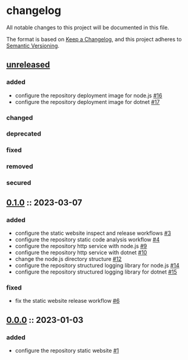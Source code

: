 # changelog

All notable changes to this project will be documented in this file.

The format is based on [Keep a Changelog][changelog],
and this project adheres to [Semantic Versioning][semver].

## [unreleased]

### added

- configure the repository deployment image for node.js [#16](https://github.com/derftx/derftx.github.io/issues/16)
- configure the repository deployment image for dotnet [#17](https://github.com/derftx/derftx.github.io/issues/17)

### changed

### deprecated

### fixed

### removed

### secured

## [0.1.0] :: 2023-03-07

### added

- configure the static website inspect and release workflows [#3](https://github.com/derftx/derftx.github.io/issues/3)
- configure the repository static code analysis workflow [#4](https://github.com/derftx/derftx.github.io/issues/4)
- configure the repository http service with node.js [#9](https://github.com/derftx/derftx.github.io/issues/9)
- configure the repository http service with dotnet [#10](https://github.com/derftx/derftx.github.io/issues/10)
- change the node.js directory structure [#12](https://github.com/derftx/derftx.github.io/issues/12)
- configure the repository structured logging library for node.js [#14](https://github.com/derftx/derftx.github.io/issues/14)
- configure the repository structured logging library for dotnet [#15](https://github.com/derftx/derftx.github.io/issues/15)

### fixed

- fix the static website release workflow [#6](https://github.com/derftx/derftx.github.io/issues/6)

## [0.0.0] :: 2023-01-03

### added

- configure the repository static website [#1](https://github.com/derftx/derftx.github.io/issues/1)

[0.1.0]: https://github.com/derftx/derftx.github.io/compare/0.0.0...0.1.0
[0.0.0]: https://github.com/derftx/derftx.github.io/commits/0.0.0
[changelog]: https://keepachangelog.com/en/1.0.0
[semver]: https://semver.org/spec/v2.0.0.html
[unreleased]: https://github.com/derftx/derftx.github.io
